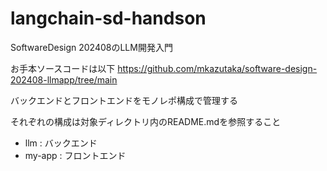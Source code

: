 # langchain-sd-handson
SoftwareDesign 202408のLLM開発入門

お手本ソースコードは以下
https://github.com/mkazutaka/software-design-202408-llmapp/tree/main

バックエンドとフロントエンドをモノレポ構成で管理する  

それぞれの構成は対象ディレクトリ内のREADME.mdを参照すること
- llm : バックエンド
- my-app : フロントエンド
